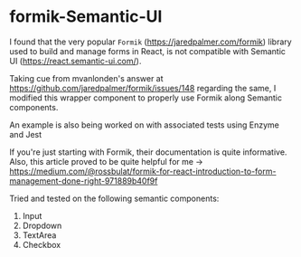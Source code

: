 # formik-Semantic-UI

I found that the very popular `Formik` (https://jaredpalmer.com/formik) library used to build and manage forms in React, is not compatible with Semantic UI (https://react.semantic-ui.com/).

Taking cue from mvanlonden's answer at https://github.com/jaredpalmer/formik/issues/148 regarding the same, I modified this wrapper component to properly use Formik along Semantic components.

An example is also being worked on with associated tests using Enzyme and Jest

If you're just starting with Formik, their documentation is quite informative. 
Also, this article proved to be quite helpful for me -> https://medium.com/@rossbulat/formik-for-react-introduction-to-form-management-done-right-971889b40f9f

Tried and tested on the following semantic components:
  1. Input
  2. Dropdown
  3. TextArea
  4. Checkbox
